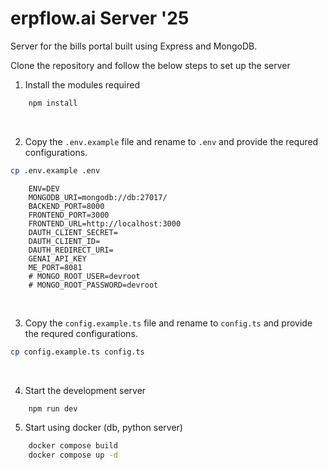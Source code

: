 # erpflow.ai Server '25

Server for the bills portal built using Express and MongoDB.


Clone the repository and follow the below steps to set up the server

1. Install the modules required

```bash
    npm install  
```

<br>

2. Copy the ```.env.example``` file and rename to ```.env``` and provide the requred configurations.
```bash
cp .env.example .env
```
```environment
    ENV=DEV
    MONGODB_URI=mongodb://db:27017/
    BACKEND_PORT=8000
    FRONTEND_PORT=3000
    FRONTEND_URL=http://localhost:3000
    DAUTH_CLIENT_SECRET=
    DAUTH_CLIENT_ID=
    DAUTH_REDIRECT_URI=
    GENAI_API_KEY
    ME_PORT=8081
    # MONGO_ROOT_USER=devroot
    # MONGO_ROOT_PASSWORD=devroot
```

<br>

3. Copy the ```config.example.ts``` file and rename to ```config.ts``` and provide the requred configurations.
```bash
cp config.example.ts config.ts
```

<br>

4. Start the development server

```bash
    npm run dev
```

5. Start using docker (db, python server)

```bash
    docker compose build
    docker compose up -d
```
